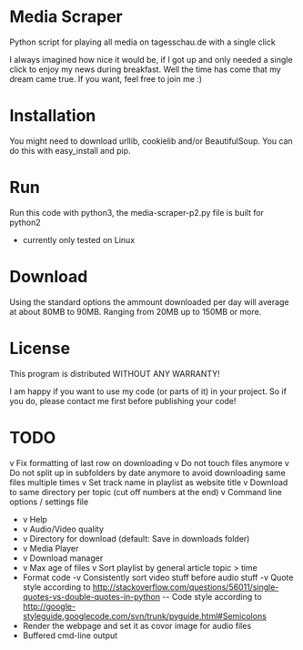 Media Scraper
=============

Python script for playing all media on tagesschau.de with a single click


I always imagined how nice it would be, if I got up and only needed a single click to enjoy my news during breakfast.
Well the time has come that my dream came true.
If you want, feel free to join me :)


Installation
============

You might need to download urllib, cookielib and/or BeautifulSoup.
You can do this with easy_install and pip.

Run
===

Run this code with python3, the media-scraper-p2.py file is built for python2
- currently only tested on Linux

Download
========

Using the standard options the ammount downloaded per day will average at about 80MB to 90MB.
Ranging from 20MB up to 150MB or more.

License
=======

This program is distributed WITHOUT ANY WARRANTY!

I am happy if you want to use my code (or parts of it) in your project.
So if you do, please contact me first before publishing your code!

TODO
====
v Fix formatting of last row on downloading
v Do not touch files anymore
v Do not split up in subfolders by date anymore to avoid downloading same files multiple times
v Set track name in playlist as website title
v Download to same directory per topic (cut off numbers at the end)
v Command line options / settings file
- v Help
- v Audio/Video quality
- v Directory for download (default: Save in downloads folder)
- v Media Player
- v Download manager
- v Max age of files
v Sort playlist by general article topic > time
- Format code
-v Consistently sort video stuff before audio stuff
-v Quote style according to http://stackoverflow.com/questions/56011/single-quotes-vs-double-quotes-in-python
-- Code style according to http://google-styleguide.googlecode.com/svn/trunk/pyguide.html#Semicolons
- Render the webpage and set it as covor image for audio files
- Buffered cmd-line output
